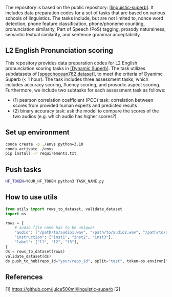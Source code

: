 The repository is based on the public repository: [[linguistic-superb]](https://github.com/juice500ml/linguistic-superb). It includes data preparation codes for a set of tasks that are based on various schools of linguistics. The tasks include, but are not limited to, nonce word detection, phone feature classification, phone/phoneme counting, pronunciation similarity, Part of Speech (PoS) tagging, prosody naturalness, semantic textual similarity, and sentence grammar acceptability.

## L2 English Pronunciation scoring
This repository provides data preparation codes for L2 English pronunciation scoring tasks in [[Dynamic Superb]](https://github.com/dynamic-superb/dynamic-superb). The task utilizes subdatasets of [[speechocean762 dataset]](https://github.com/jimbozhang/speechocean762), to meet the criteria of Dyanimc Superb (< 1 hour). The task includes three assessment tasks, which includes accuracy scoring, fluency scoring, and prosodic aspect scoring. Furthermore, we include two subtasks for each assessment task as follows: 
   - (1) pearson correlation coefficient (PCC) task: correlation between scores from provided human experts and predicted results
   - (2) binary accuracy task: ask the model to compare the scores of the two audios (e.g. which audio has higher scores?)


## Set up environment
```sh
conda create -p ./envs python=3.10
conda activate ./envs
pip install -r requirements.txt
```

## Push tasks
```sh
HF_TOKEN=YOUR_HF_TOKEN python3 TASK_NAME.py
```

## How to use utils
```python
from utils import rows_to_dataset, validate_dataset
import os

rows = {
    # audio file name has to be unique!
    "audio": ["/path/to/audio1.wav", "/path/to/audio2.wav", "/path/to/audio3.wav", ],
    "instruction": ["inst1", "inst2", "inst3"],
    "label": ["l1", "l2", "l3"],
}
ds = rows_to_dataset(rows)
validate_dataset(ds)
ds.push_to_hub(repo_id="your/repo_id", split="test", token=os.environ["HF_TOKEN"])
```

## References
[1] https://github.com/juice500ml/linguistic-superb
[2] 
